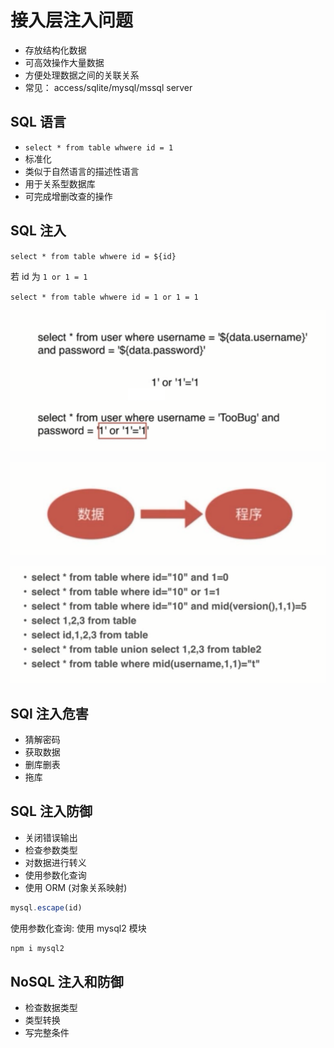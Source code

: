 # 接入层注入问题

- 存放结构化数据
- 可高效操作大量数据
- 方便处理数据之间的关联关系
- 常见： access/sqlite/mysql/mssql server

## SQL 语言

- `select * from table whwere id = 1`
- 标准化
- 类似于自然语言的描述性语言
- 用于关系型数据库
- 可完成增删改查的操作

## SQL 注入

`select * from table whwere id = ${id}`

若 id 为 `1 or 1 = 1`

`select * from table whwere id = 1 or 1 = 1`

![224640.png](./img/224640.png)

![224735.png](./img/224735.png)

![224817.png](./img/224817.png)

## SQl 注入危害

- 猜解密码
- 获取数据
- 删库删表
- 拖库

## SQL 注入防御

- 关闭错误输出
- 检查参数类型
- 对数据进行转义
- 使用参数化查询
- 使用 ORM (对象关系映射)

```js
mysql.escape(id)
```

使用参数化查询: 使用 mysql2 模块
```bash
npm i mysql2
```

## NoSQL 注入和防御

- 检查数据类型
- 类型转换
- 写完整条件
